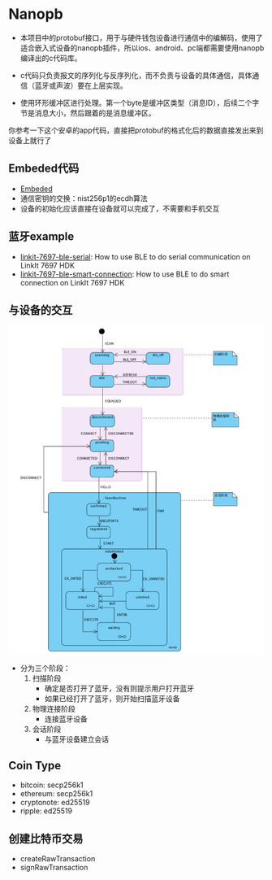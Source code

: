 # Nanopb
- 本项目中的protobuf接口，用于与硬件钱包设备进行通信中的编解码，使用了适合嵌入式设备的nanopb插件，所以ios、android、pc端都需要使用nanopb
编译出的c代码库。

- c代码只负责报文的序列化与反序列化，而不负责与设备的具体通信，具体通信（蓝牙或声波）要在上层实现。

- 使用环形缓冲区进行处理。第一个byte是缓冲区类型（消息ID），后续二个字节是消息大小，然后跟着的是消息缓冲区。

你参考一下这个安卓的app代码，直接把protobuf的格式化后的数据直接发出来到设备上就行了

## Embeded代码
- [Embeded](https://coding.net/u/xman/p/Icebox-embed/git/tree/master/7697/project/linkit7697_hdk/apps/iot_sdk)
- 通信密钥的交换：nist256p1的ecdh算法
- 设备的初始化应该直接在设备就可以完成了，不需要和手机交互

## 蓝牙example 
- [linkit-7697-ble-serial](https://github.com/MediaTek-Labs/linkit-7697-ble-serial): How to use BLE to do serial communication on LinkIt 7697 HDK
- [linkit-7697-ble-smart-connection](https://github.com/MediaTek-Labs/linkit-7697-ble-smart-connection): How to use BLE to do smart connection on LinkIt 7697 HDK

## 与设备的交互
![蓝牙相关状态机](./fsm.jpg "蓝牙相关状态机")
- 分为三个阶段：
    1. 扫描阶段
        - 确定是否打开了蓝牙，没有则提示用户打开蓝牙
        - 如果已经打开了蓝牙，则开始扫描蓝牙设备
    2. 物理连接阶段
        - 连接蓝牙设备
    3. 会话阶段
        - 与蓝牙设备建立会话
        
## Coin Type
- bitcoin: secp256k1
- ethereum: secp256k1
- cryptonote: ed25519
- ripple: ed25519

## 创建比特币交易
- createRawTransaction
- signRawTransaction


